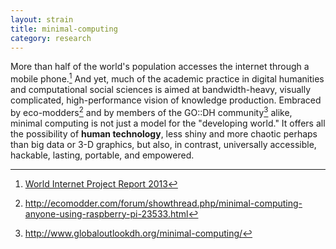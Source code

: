 ```yaml
---
layout: strain
title: minimal-computing
category: research
---
```


<!-- A 75-100 word paragraph describing the motivation behind these projects -->

More than half of the world's population accesses the internet through a mobile
phone.[^1] And yet, much of the academic practice in digital humanities and
computational social sciences is aimed at bandwidth-heavy, visually
complicated, high-performance vision of knowledge production. Embraced by
eco-modders[^2] and by members of the GO::DH community[^3] alike, minimal
computing is not just a model for the "developing world." It offers all the
possibility of **human technology**, less shiny and more chaotic perhaps than
big data or 3-D graphics, but also, in contrast, universally accessible,
hackable, lasting, portable, and empowered.


[^1]: [World Internet Project Report 2013](http://www.worldinternetproject.net/?pg=reports#reports)
[^2]: <http://ecomodder.com/forum/showthread.php/minimal-computing-anyone-using-raspberry-pi-23533.html>
[^3]: <http://www.globaloutlookdh.org/minimal-computing/>
